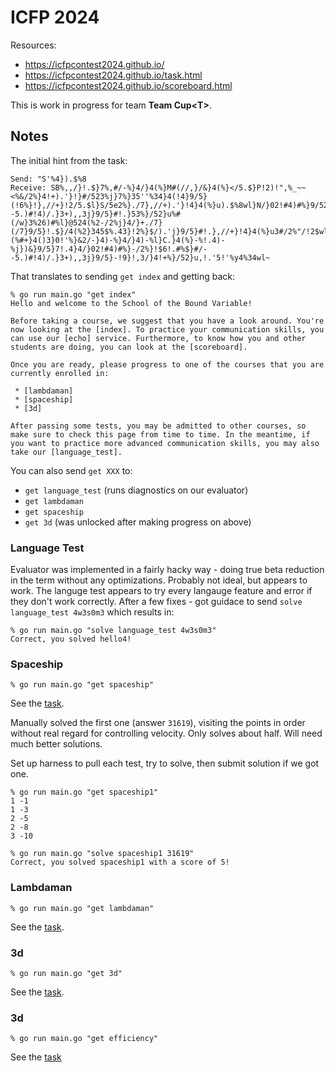 
# ICFP 2024

Resources:
* https://icfpcontest2024.github.io/ 
* https://icfpcontest2024.github.io/task.html
* https://icfpcontest2024.github.io/scoreboard.html

This is work in progress for team __Team Cup&lt;T&gt;__.  

## Notes

The initial hint from the task:
```
Send: "S'%4}).$%8
Receive: SB%,,/}!.$}7%,#/-%}4/}4(%}M#(//,}/&}4(%}</5.$}P!2)!",%_~~<%&/2%}4!+).'}!}#/523%j}7%}35''%34}4(!4}9/5}(!6%}!},//+}!2/5.$l}S/5e2%}./7},//+).'}!4}4(%}u).$%8wl}N/}02!#4)#%}9/52}#/--5.)#!4)/.}3+),,3j}9/5}#!.}53%}/52}u%#(/w}3%26)#%l}@524(%2-/2%j}4/}+./7}(/7}9/5}!.$}/4(%2}345$%.43}!2%}$/).'j}9/5}#!.},//+}!4}4(%}u3#/2%"/!2$wl~~;&4%2},//+).'}!2/5.$j}9/5}-!9}"%}!$-)44%$}4/}9/52}&)234}#/523%3j}3/}-!+%}352%}4/}#(%#+}4()3}0!'%}&2/-}4)-%}4/}4)-%l}C.}4(%}-%!.4)-%j})&}9/5}7!.4}4/}02!#4)#%}-/2%}!$6!.#%$}#/--5.)#!4)/.}3+),,3j}9/5}-!9}!,3/}4!+%}/52}u,!.'5!'%y4%34wl~
```

That translates to sending `get index` and getting back:

```
% go run main.go "get index"                                     
Hello and welcome to the School of the Bound Variable!

Before taking a course, we suggest that you have a look around. You're now looking at the [index]. To practice your communication skills, you can use our [echo] service. Furthermore, to know how you and other students are doing, you can look at the [scoreboard].

Once you are ready, please progress to one of the courses that you are currently enrolled in:

 * [lambdaman]
 * [spaceship]
 * [3d]

After passing some tests, you may be admitted to other courses, so make sure to check this page from time to time. In the meantime, if you want to practice more advanced communication skills, you may also take our [language_test].
```

You can also send `get XXX` to:
* `get language_test` (runs diagnostics on our evaluator)
* `get lambdaman`
* `get spaceship`
* `get 3d` (was unlocked after making progress on above)

### Language Test

Evaluator was implemented in a fairly hacky way - doing true beta reduction in the term without any optimizations. Probably not ideal, but appears to work. The languge test appears to try every langauge feature and error if they don't work correctly. After a few fixes - got guidace to send `solve language_test 4w3s0m3` which results in:

```
% go run main.go "solve language_test 4w3s0m3"
Correct, you solved hello4!
```

### Spaceship

```
% go run main.go "get spaceship"
```

See the [task](./spaceship/spaceship.md).

Manually solved the first one (answer `31619`), visiting the points in order without real regard for controlling velocity.  Only solves about half.  Will need much better solutions.

Set up harness to pull each test, try to solve, then submit solution if we got one.

```
% go run main.go "get spaceship1"
1 -1
1 -3
2 -5
2 -8
3 -10

% go run main.go "solve spaceship1 31619"
Correct, you solved spaceship1 with a score of 5!
```

### Lambdaman

```
% go run main.go "get lambdaman"
```

See the [task](./lambdaman/lambdaman.md).

### 3d

```
% go run main.go "get 3d"
```

See the [task](./3d/3d.md).

### 3d

```
% go run main.go "get efficiency"
```

See the [task](./efficiency/efficiency.md)

